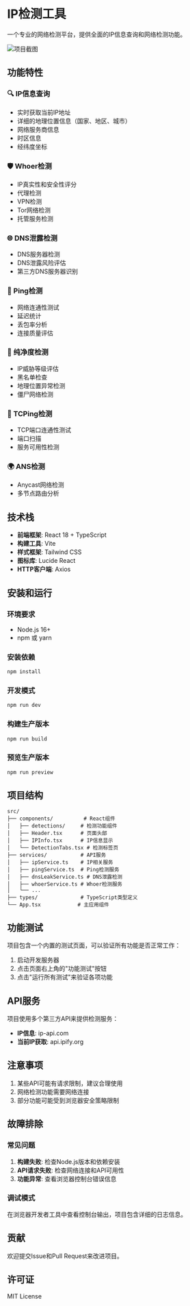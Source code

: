 # IP检测工具

一个专业的网络检测平台，提供全面的IP信息查询和网络检测功能。

![项目截图](/assets/project-screenshot.png)

## 功能特性

### 🔍 IP信息查询
- 实时获取当前IP地址
- 详细的地理位置信息（国家、地区、城市）
- 网络服务商信息
- 时区信息
- 经纬度坐标

### 🛡️ Whoer检测
- IP真实性和安全性评分
- 代理检测
- VPN检测
- Tor网络检测
- 托管服务检测

### 🌐 DNS泄露检测
- DNS服务器检测
- DNS泄露风险评估
- 第三方DNS服务器识别

### 📡 Ping检测
- 网络连通性测试
- 延迟统计
- 丢包率分析
- 连接质量评估

### 🎯 纯净度检测
- IP威胁等级评估
- 黑名单检查
- 地理位置异常检测
- 僵尸网络检测

### 🔌 TCPing检测
- TCP端口连通性测试
- 端口扫描
- 服务可用性检测

### 🌍 ANS检测
- Anycast网络检测
- 多节点路由分析

## 技术栈

- **前端框架**: React 18 + TypeScript
- **构建工具**: Vite
- **样式框架**: Tailwind CSS
- **图标库**: Lucide React
- **HTTP客户端**: Axios

## 安装和运行

### 环境要求
- Node.js 16+
- npm 或 yarn

### 安装依赖
```bash
npm install
```

### 开发模式
```bash
npm run dev
```

### 构建生产版本
```bash
npm run build
```

### 预览生产版本
```bash
npm run preview
```

## 项目结构

```
src/
├── components/          # React组件
│   ├── detections/     # 检测功能组件
│   ├── Header.tsx      # 页面头部
│   ├── IPInfo.tsx      # IP信息显示
│   └── DetectionTabs.tsx # 检测标签页
├── services/           # API服务
│   ├── ipService.ts    # IP相关服务
│   ├── pingService.ts  # Ping检测服务
│   ├── dnsLeakService.ts # DNS泄露检测
│   ├── whoerService.ts # Whoer检测服务
│   └── ...
├── types/              # TypeScript类型定义
└── App.tsx            # 主应用组件
```

## 功能测试

项目包含一个内置的测试页面，可以验证所有功能是否正常工作：

1. 启动开发服务器
2. 点击页面右上角的"功能测试"按钮
3. 点击"运行所有测试"来验证各项功能

## API服务

项目使用多个第三方API来提供检测服务：

- **IP信息**: ip-api.com
- **当前IP获取**: api.ipify.org

## 注意事项

1. 某些API可能有请求限制，建议合理使用
2. 网络检测功能需要网络连接
3. 部分功能可能受到浏览器安全策略限制

## 故障排除

### 常见问题

1. **构建失败**: 检查Node.js版本和依赖安装
2. **API请求失败**: 检查网络连接和API可用性
3. **功能异常**: 查看浏览器控制台错误信息

### 调试模式

在浏览器开发者工具中查看控制台输出，项目包含详细的日志信息。

## 贡献

欢迎提交Issue和Pull Request来改进项目。

## 许可证

MIT License
